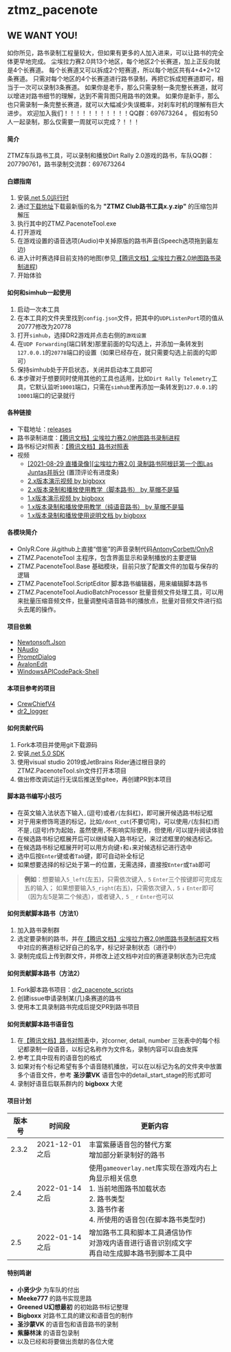 # ztmz_pacenote

## WE WANT YOU!
如你所见，路书录制工程量较大，但如果有更多的人加入进来，可以让路书的完全体更早地完成。
尘埃拉力赛2.0共13个地区，每个地区2个长赛道，加上正反向就是4个长赛道。
每个长赛道又可以拆成2个短赛道，所以每个地区共有4+4*2=12条赛道。
只需对每个地区的4个长赛道进行路书录制，再把它拆成短赛道即可，相当于一次可以录制3条赛道。
如果你是老手，那么只需录制一条完整长赛道，就可以增进对路书细节的理解，达到不需背图只用路书的效果。
如果你是新手，那么也只需录制一条完整长赛道，就可以大幅减少失误概率，对刹车时机的理解有巨大进步。
欢迎加入我们！！！！！！！！！！！QQ群：697673264 。
假如有50人一起录制，那么仅需要一周就可以完成？！！！

#### 简介
ZTMZ车队路书工具，可以录制和播放Dirt Rally 2.0游戏的路书，车队QQ群：207790761，路书录制交流群：697673264

#### 白嫖指南
1. 安装[.net 5.0运行时](https://dotnet.microsoft.com/download/dotnet/thank-you/runtime-desktop-5.0.9-windows-x64-installer)
2. 通过[下载地址](https://gitee.com/ztmz/ztmz_pacenote/releases)下载最新版的名为 __"ZTMZ Club路书工具x.y.zip"__ 的压缩包并解压
3. 执行其中的ZTMZ.PacenoteTool.exe
4. 打开游戏
5. 在游戏设置的语音选项(Audio)中关掉原版的路书声音(Speech选项拖到最左边)
6. 进入计时赛选择目前支持的地图(参见[【腾讯文档】尘埃拉力赛2.0地图路书录制进程](https://docs.qq.com/sheet/DVVljT3dMWkpYSWdH))
7. 开始体验

#### 如何和simhub一起使用
1. 启动一次本工具
2. 在本工具的文件夹里找到`config.json`文件，把其中的`UDPListenPort`项的值从20777修改为20778
3. 打开`simhub`，选择DR2游戏并点击右侧的`游戏设置`
4. 在`UDP Forwarding`(端口转发)那里前面的勾勾选上，并添加一条转发到`127.0.0.1`的`20778`端口的设置（如果已经存在，就只需要勾选上前面的勾即可）
5. 保持simhub处于开启状态，关闭并启动本工具即可
6. 本步骤对于想要同时使用其他的工具也适用，比如`Dirt Rally Telemetry`工具，它默认监听`10001`端口，只需在`simhub`里再添加一条转发到`127.0.0.1`的`10001`端口的记录就行

#### 各种链接
* 下载地址：[releases](https://gitee.com/ztmz/ztmz_pacenote/releases)
* 路书录制进度：[【腾讯文档】尘埃拉力赛2.0地图路书录制进程](https://docs.qq.com/sheet/DVVljT3dMWkpYSWdH)
* 路书标记对照表：[【腾讯文档】路书对照表](https://docs.qq.com/sheet/DVVlVZFdCWldkdXBi)
* 视频
    - [\[2021-08-29 直播录像\]\[尘埃拉力赛2.0\] 录制路书阿根廷第一个图Las Juntas并拆分](https://www.bilibili.com/video/BV1yQ4y1178R/) (置顶评论有进度条)
    - [2.x版本演示视频 by bigboxx](https://www.bilibili.com/video/BV1jv411J7aL)
    - [2.x版本录制和播放使用教学（脚本路书） by 草帽不是猫](https://www.bilibili.com/video/BV1a64y1i7vs)
    - [1.x版本演示视频 by bigboxx](https://www.bilibili.com/video/BV1Kh411r7PX)
    - [1.x版本录制和播放使用教学（纯语音路书） by 草帽不是猫](https://www.bilibili.com/video/BV1Ev411n7v9)
    - [1.x版本录制和播放使用说明文档 by bigboxx](https://www.bilibili.com/read/cv12176546)


#### 各模块简介
* OnlyR.Core
从github上直接“借鉴”的声音录制代码[AntonyCorbett/OnlyR](https://github.com/AntonyCorbett/OnlyR)
* ZTMZ.PacenoteTool
主程序，包含界面显示和录制播放的主要逻辑
* ZTMZ.PacenoteTool.Base
基础模块，目前只放了配置文件的加载与保存的逻辑
* ZTMZ.PacenoteTool.ScriptEditor
脚本路书编辑器，用来编辑脚本路书
* ZTMZ.PacenoteTool.AudioBatchProcessor
批量音频文件处理工具，可以用来批量压缩音频文件，批量调整纯语音路书的播放点，批量对音频文件进行掐头去尾的操作。

#### 项目依赖
* [Newtonsoft.Json](https://www.newtonsoft.com/json)
* [NAudio](https://github.com/naudio/NAudio)
* [PromptDialog](https://github.com/manuelcanepa/wpf-prompt-dialog)
* [AvalonEdit](http://avalonedit.net/)
* [WindowsAPICodePack-Shell](https://github.com/aybe/Windows-API-Code-Pack-1.1)
#### 本项目参考的项目
* [CrewChiefV4](https://gitlab.com/mr_belowski/CrewChiefV4)
* [dr2_logger](https://github.com/ErlerPhilipp/dr2_logger)

#### 如何贡献代码
1. Fork本项目并使用git下载源码
2. 安装[.net 5.0 SDK](https://dotnet.microsoft.com/download/dotnet/thank-you/sdk-5.0.303-windows-x64-installer)
3. 使用visual studio 2019或JetBrains Rider通过根目录的ZTMZ.PacenoteTool.sln文件打开本项目
4. 做出修改调试运行无误后推送至gitee，再创建PR到本项目

#### 脚本路书编写小技巧
- 在英文输入法状态下输入`,`(逗号)或者`/`(左斜杠)，即可展开候选路书标记框
- 对于用来修饰弯道的标记，比如`/dont_cut`(不要切弯)，可以使用`/`(左斜杠)而不是`,`(逗号)作为起始，虽然使用`,`不影响实际使用，但使用`/`可以提升阅读体验
- 在候选路书标记框展开后可以继续输入路书标记，来过滤框里的候选标记。
- 在候选路书标记框展开时可以用方向键`↑`和`↓`来对候选标记进行选中
- 选中后按`Enter`键或者`Tab`键，即可自动补全标记
- 如果想要选择的标记处于第一的位置，无需选择，直接按`Enter`或`Tab`即可

> **例如**：想要输入`5_left`(左五)，只需依次键入`,` `5` `Enter`三个按键即可完成左五的输入；
> 如果想要输入`5_right`(右五)，只需依次键入`,` `5` `↓` `Enter`即可（因为左5是第二个候选），或者键入`,` `5` `_` `r` `Enter`也可以

#### 如何贡献脚本路书（方法1）
1. 加入路书录制群
2. 选定要录制的路书，并在[【腾讯文档】尘埃拉力赛2.0地图路书录制进程](https://docs.qq.com/sheet/DVVljT3dMWkpYSWdH)文档中对应的赛道标记好自己的名字，标记好录制状态（进行中）
3. 录制完成后上传到群文件，并修改上述文档中对应的赛道录制状态为已完成

#### 如何贡献脚本路书（方法2）
1. Fork脚本路书项目：[dr2_pacenote_scripts](https://gitee.com/ztmz/dr2_pacenote_scripts)
2. 创建issue申请录制某(几)条赛道的路书
3. 使用本工具录制路书完成后提交PR到路书项目

#### 如何贡献脚本路书语音包
1. 在[【腾讯文档】路书对照表](https://docs.qq.com/sheet/DVVlVZFdCWldkdXBi)中，对corner, detail, number 三张表中的每个标记都录制一段语音，以标记名称作为文件名，录制内容可以自由发挥
2. 参考工具中现有的语音包的格式
3. 如果对有个标记希望有多个语音随机播放，可以在以标记为名的文件夹中放置多个语音文件，参考 __圣沙蒙VK__ 语音包中的detail_start_stage的形式即可
4. 录制好语音后联系群内的 __bigboxx__ 大佬

#### 项目计划
版本号 | 时间段 | 更新内容
------|-------|---------
2.3.2 | 2021-12-01之后 | 丰富紫藤语音包的替代方案<br />增加部分新录制好的路书
2.4   | 2022-01-14之后 | 使用`gameoverlay.net`库实现在游戏内右上角显示相关信息<br />1. 当前地图路书加载状态<br />2. 路书类型<br />3. 路书作者<br />4. 所使用的语音包(在脚本路书类型时)
2.5   | 2022-01-14之后 | 增加路书工具和脚本工具通信协作<br />对游戏内语音进行语音识别成文字<br />再自动生成脚本路书到脚本工具中

#### 特别鸣谢
* __小贤少少__ 为车队的付出
* __Meeke777__ 的路书实现思路
* __Greened U幻想最初__ 的初始路书标记整理
* __Bigboxx__ 对路书工具的建议和语音包的制作
* __圣沙蒙VK__ 的语音包和语音路书的录制
* __紫藤林沫__ 的语音包录制
* 以及已经和将要做出贡献的各位大佬

